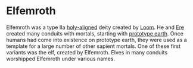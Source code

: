 # Elfemroth

<meta property="og:description" content="Elfemroth was a type IIa deity created by Loom.">

Elfemroth was a type IIa [holy-aligned](../../../taxonomy/illustrati/incorporia/staminea/holy/introduction.md) deity created by [Loom](loom.md). He and [Ere](ere.md) created many conduits with mortals, starting with [prototype earth](../../../cosmology/conduits/prototype-earth.md). Once humans had come into existence on prototype earth, they were used as a template for a large number of other sapient mortals. One of these first variants was the elf, created by Elfemroth. Elves in many conduits worshipped Elfemroth under various names.